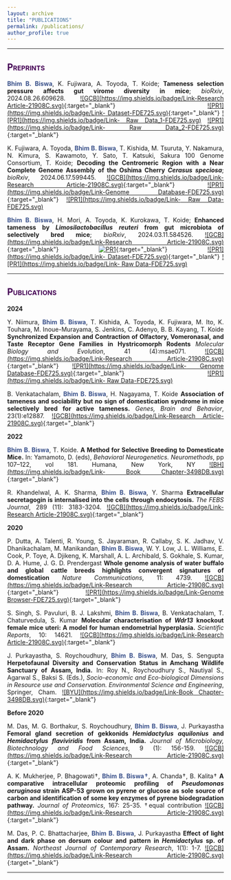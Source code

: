 ```yaml
---
layout: archive
title: "PUBLICATIONS"
permalink: /publications/
author_profile: true
---
```

<style> body {text-align: justify} </style> <!-- Justify text. -->

------
## <span style="font-variant:small-caps;"><span style="color:#440154">**Preprints**</span></span>

**<span style="color:#3B528B">Bhim B. Biswa</span>**, K. Fujiwara, A. Toyoda, T. Koide; **Tameness selection pressure affects gut virome diversity in mice**; *bioRxiv*, 2024.08.26.609628. [![GCB](https://img.shields.io/badge/Link-Research Article-21908C.svg)](https://www.biorxiv.org/content/10.1101/2024.08.26.609628v1){:target="_blank"} [![PR1](https://img.shields.io/badge/Link- Dataset-FDE725.svg)](https://doi.org/10.5281/zenodo.13220406){:target="_blank"} [![PR1](https://img.shields.io/badge/Link- Raw Data_1-FDE725.svg)](https://ncbi.nlm.nih.gov/bioproject/?term=PRJDB18588) [![PR1](https://img.shields.io/badge/Link- Raw Data_2-FDE725.svg)](https://ncbi.nlm.nih.gov/bioproject/?term=PRJDB15857){:target="_blank"} <br>

K. Fujiwara, A. Toyoda, **<span style="color:#3B528B">Bhim B. Biswa</span>**, T. Kishida, M. Tsuruta, Y. Nakamura, N. Kimura, S. Kawamoto, Y. Sato, T. Katsuki, Sakura 100 Genome Consortium, T. Koide; **Decoding the Centromeric Region with a Near Complete Genome Assembly of the Oshima Cherry *Cerasus speciosa***; *bioRxiv*, 2024.06.17.599445. [![GCB](https://img.shields.io/badge/Link-Research Article-21908C.svg)](https://doi.org/10.1101/2024.06.17.599445){:target="_blank"} [![PR1](https://img.shields.io/badge/Link-Genome Database-FDE725.svg)](https://sakura.nig.ac.jp/genome/){:target="_blank"} [![PR1](https://img.shields.io/badge/Link- Raw Data-FDE725.svg)](https://ncbi.nlm.nih.gov/bioproject/?term=PRJDB17512) <br>

**<span style="color:#3B528B">Bhim B. Biswa</span>**, H. Mori, A. Toyoda, K. Kurokawa, T. Koide; **Enhanced tameness by *Limosilactobacillus reuteri* from gut microbiota of selectively bred mice**; *bioRxiv*, 2024.03.11.584526. [![GCB](https://img.shields.io/badge/Link-Research Article-21908C.svg)](https://doi.org/10.1101/2024.03.11.584526){:target="_blank"} [![PR1](https://img.shields.io/badge/Code-Github-5DC863.svg)](https://github.com/bhimbbiswa/Gut-microbiota-influence-on-animal-domestication){:target="_blank"} [![PR1](https://img.shields.io/badge/Link- Dataset-FDE725.svg)](https://doi.org/10.5281/zenodo.8289507){:target="_blank"} [![PR1](https://img.shields.io/badge/Link- Raw Data-FDE725.svg)](https://ncbi.nlm.nih.gov/bioproject/?term=PRJDB15857) <br>

------

## <span style="font-variant:small-caps;"><span style="color:#440154">**Publications**</span></span>

**2024**

Y. Niimura, **<span style="color:#3B528B">Bhim B. Biswa</span>**, T. Kishida, A. Toyoda, K. Fujiwara, M. Ito, K. Touhara, M. Inoue-Murayama, S. Jenkins, C. Adenyo, B. B. Kayang, T. Koide **Synchronized Expansion and Contraction of Olfactory, Vomeronasal, and Taste Receptor Gene Families in Hystricomorph Rodents** *Molecular Biology and Evolution*, 41 (4):msae071. [![GCB](https://img.shields.io/badge/Link-Research Article-21908C.svg)](https://doi.org/10.1093/molbev/msae071){:target="_blank"} [![PR1](https://img.shields.io/badge/Link- Genome Database-FDE725.svg)](https://grasscutter.nig.ac.jp/){:target="_blank"} [![PR1](https://img.shields.io/badge/Link- Raw Data-FDE725.svg)](https://www.ncbi.nlm.nih.gov/bioproject/?term=PRJDB10995)  <br>


B. Venkatachalam, **<span style="color:#3B528B">Bhim B. Biswa</span>**, H. Nagayama, T. Koide **Association of tameness and sociability but no sign of domestication syndrome in mice selectively bred for active tameness.** *Genes, Brain and Behavior*, 23(1):e12887. [![GCB](https://img.shields.io/badge/Link-Research Article-21908C.svg)](https://doi.org/10.1111/gbb.12887){:target="_blank"} <br>

**2022**

**<span style="color:#3B528B">Bhim B. Biswa</span>**, T. Koide. **A Method for Selective Breeding to Domesticate Mice.** In: Yamamoto, D. (eds), *Behavioral Neurogenetics. Neuromethods*, pp 107–122, vol 181. Humana, New York, NY [![BH](https://img.shields.io/badge/Link- Book Chapter-3498DB.svg)](https://doi.org/10.1007/978-1-0716-2321-3_8){:target="_blank"}<br>

R. Khandelwal, A. K. Sharma, **<span style="color:#3B528B">Bhim B. Biswa</span>**, Y. Sharma **Extracellular secretagogin is internalised into the cells through endocytosis.** *The FEBS Journal*, 289 (11): 3183-3204. [![GCB](https://img.shields.io/badge/Link-Research Article-21908C.svg)](https://doi.org/10.1111/febs.16338){:target="_blank"} <br>

**2020**

P. Dutta, A. Talenti, R. Young, S. Jayaraman, R. Callaby, S. K. Jadhav, V. Dhanikachalam, M. Manikandan, **<span style="color:#3B528B">Bhim B. Biswa</span>**, W. Y. Low, J. L. Williams, E. Cook, P. Toye, A. Djikeng, K. Marshall, A. L. Archibald, S. Gokhale, S. Kumar, D. A. Hume, J. G. D. Prendergast **Whole genome analysis of water buffalo and global cattle breeds highlights convergent signatures of domestication** *Nature Communications*, 11: 4739. [![GCB](https://img.shields.io/badge/Link-Research Article-21908C.svg)](https://doi.org/10.1038/s41467-020-18550-1){:target="_blank"} [![PR1](https://img.shields.io/badge/Link-Genome Browser-FDE725.svg)](https://www.bomabrowser.com/waterbuffalo/){:target="_blank"} <br>

S. Singh, S. Pavuluri, B. J. Lakshmi, **<span style="color:#3B528B">Bhim B. Biswa</span>**, B. Venkatachalam, T. Chaturvedula, S. Kumar **Molecular characterisation of *Wdr13* knockout female mice uteri: A model for human endometrial hyperplasia.** *Scientific Reports*, 10: 14621. [![GCB](https://img.shields.io/badge/Link-Research Article-21908C.svg)](https://doi.org/10.1038/s41598-020-70773-w){:target="_blank"} <br>

J. Purkayastha, S. Roychoudhury, **<span style="color:#3B528B">Bhim B. Biswa</span>**, M. Das, S. Sengupta **Herpetofaunal Diversity and Conservation Status in Amchang Wildlife Sanctuary of Assam, India.** In: Roy N., Roychoudhury S., Nautiyal S., Agarwal S., Baksi S.  (Eds.), *Socio-economic and Eco-biological Dimensions in Resource use and Conservation. Environmental Science and Engineering*, Springer, Cham. [![BYU](https://img.shields.io/badge/Link-Book Chapter-3498DB.svg)](https://doi.org/10.1007/978-3-030-32463-6_9){:target="_blank"}<br>


**Before 2020**

M. Das, M. G. Borthakur, S. Roychoudhury, **<span style="color:#3B528B">Bhim B. Biswa</span>**, J. Purkayastha **Femoral gland secretion of gekkonids *Hemidactylus aquilonius* and *Hemidactylus flaviviridis* from Assam, India.** *Journal of Microbiology, Biotechnology and Food Sciences*, 9 (1): 156-159. [![GCB](https://img.shields.io/badge/Link-Research Article-21908C.svg)](https://doi.org/10.15414/jmbfs.2019.9.1.156-159){:target="_blank"} <br>

A. K. Mukherjee, P. Bhagowati†, **<span style="color:#3B528B">Bhim B. Biswa†</span>**, A. Chanda†, B. Kalita† **A comparative intracellular proteomic profiling of *Pseudomonas aeruginosa* strain ASP-53 grown on pyrene or glucose as sole source of carbon and identification of some key enzymes of pyrene biodegradation pathway.** *Journal of Proteomics*, 167: 25-35. †equal contribution [![GCB](https://img.shields.io/badge/Link-Research Article-21908C.svg)](https://doi.org/10.1016/j.jprot.2017.07.020){:target="_blank"} <br>

M. Das, P. C. Bhattacharjee, **<span style="color:#3B528B">Bhim B. Biswa</span>**, J. Purkayastha **Effect of light and dark phase on dorsum colour and pattern in *Hemidactylus* sp. of Assam.** *Northeast Journal of Contemporary Research*, 1(1): 1-7. [![GCB](https://img.shields.io/badge/Link-Research Article-21908C.svg)](https://drive.google.com/file/d/1x832jWp3Mg01alLvjBIYoHvtpHtnzIkc/view?usp=share_link){:target="_blank"} <br>

------
